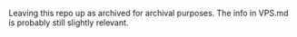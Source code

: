 Leaving this repo up as archived for archival purposes. The info in VPS.md is probably still slightly relevant.
